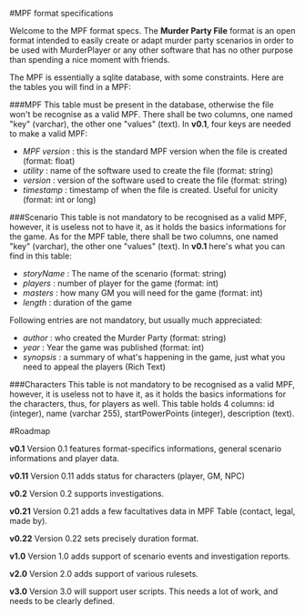 #MPF format specifications

Welcome to the MPF format specs. The **Murder Party File** format is an open format intended to easily create or adapt murder party scenarios in order to be used with MurderPlayer or any other software that has no other purpose than spending a nice moment with friends.

The MPF is essentially a sqlite database, with some constraints.
Here are the tables you will find in a MPF:

###MPF
This table must be present in the database, otherwise the file won't be recognise as a valid MPF.
There shall be two columns, one named "key" (varchar), the other one "values" (text).
In **v0.1**, four keys are needed to make a valid MPF:
- *MPF version* : this is the standard MPF version when the file is created (format: float)
- *utility* : name of the software used to create the file (format: string)
- *version* : version of the software used to create the file (format: string)
- *timestamp* : timestamp of when the file is created. Useful for unicity (format: int or long)


###Scenario
This table is not mandatory to be recognised as a valid MPF, however, it is useless not to have it, as it holds the basics informations for the game. As for the MPF table, there shall be two columns, one named "key" (varchar), the other one "values" (text).
In **v0.1** here's what you can find in this table:
- *storyName* : The name of the scenario (format: string)
- *players* : number of player for the game (format: int)
- *masters* : how many GM you will need for the game (format: int)
- *length* : duration of the game

Following entries are not mandatory, but usually much appreciated:
- *author* : who created the Murder Party (format: string)
- *year* : Year the game was published (format: int)
- *synopsis* : a summary of what's happening in the game, just what you need to appeal the players (Rich Text)


###Characters
This table is not mandatory to be recognised as a valid MPF, however, it is useless not to have it, as it holds the basics informations for the characters, thus, for players as well.
This table holds 4 columns: id (integer), name (varchar 255), startPowerPoints (integer), description (text).


#Roadmap

__v0.1__
Version 0.1 features format-specifics informations, general scenario informations and player data.

__v0.11__
Version 0.11 adds status for characters (player, GM, NPC)

__v0.2__
Version 0.2 supports investigations.

__v0.21__
Version 0.21 adds a few facultatives data in MPF Table (contact, legal, made by).

__v0.22__
Version 0.22 sets precisely duration format.

__v1.0__
Version 1.0 adds support of scenario events and investigation reports.

__v2.0__
Version 2.0 adds support of various rulesets.

__v3.0__
Version 3.0 will support user scripts. This needs a lot of work, and needs to be clearly defined.
